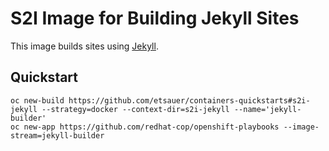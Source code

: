 # S2I Image for Building Jekyll Sites

This image builds sites using [Jekyll](https://jekyllrb.com/).

## Quickstart

```
oc new-build https://github.com/etsauer/containers-quickstarts#s2i-jekyll --strategy=docker --context-dir=s2i-jekyll --name='jekyll-builder'
oc new-app https://github.com/redhat-cop/openshift-playbooks --image-stream=jekyll-builder
```

